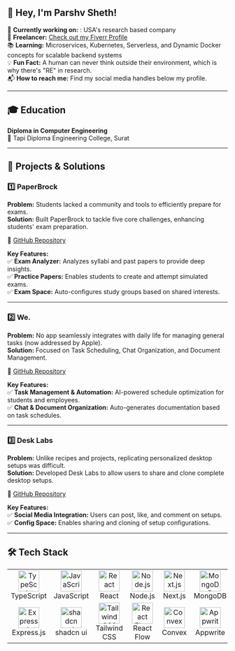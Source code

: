 ## 👋 Hey, I'm Parshv Sheth! 

🚀 **Currently working on:** : USA's research based company </br>
💼 **Freelancer:** [Check out my Fiverr Profile](https://www.fiverr.com/parshvsheth337?public_mode=true)  
📚 **Learning:** Microservices, Kubernetes, Serverless, and Dynamic Docker concepts for scalable backend systems  
💡 **Fun Fact:** A human can never think outside their environment, which is why there's "RE" in research.  
📬 **How to reach me:** Find my social media handles below my profile.  

---

## 🎓 Education  

**Diploma in Computer Engineering**  
📍 Tapi Diploma Engineering College, Surat  

---

## 🔧 Projects & Solutions  

### 1️⃣ PaperBrock  
**Problem:** Students lacked a community and tools to efficiently prepare for exams.  
**Solution:** Built PaperBrock to tackle five core challenges, enhancing students' exam preparation.  

🔗 [GitHub Repository](https://github.com/parshvJS/paperbrock)  

**Key Features:**  
✅ **Exam Analyzer:** Analyzes syllabi and past papers to provide deep insights.  
✅ **Practice Papers:** Enables students to create and attempt simulated exams.  
✅ **Exam Space:** Auto-configures study groups based on shared interests.  

---

### 2️⃣ We.  
**Problem:** No app seamlessly integrates with daily life for managing general tasks (now addressed by Apple).  
**Solution:** Focused on Task Scheduling, Chat Organization, and Document Management.  

🔗 [GitHub Repository](https://github.com/parshvJS/we.)  

**Key Features:**  
✅ **Task Management & Automation:** AI-powered schedule optimization for students and employees.  
✅ **Chat & Document Organization:** Auto-generates documentation based on task schedules.  

---

### 3️⃣ Desk Labs  
**Problem:** Unlike recipes and projects, replicating personalized desktop setups was difficult.  
**Solution:** Developed Desk Labs to allow users to share and clone complete desktop setups.  

🔗 [GitHub Repository](https://github.com/parshvJS/Desk-Labs)  

**Key Features:**  
✅ **Social Media Integration:** Users can post, like, and comment on setups.  
✅ **Config Space:** Enables sharing and cloning of setup configurations.  

---

## 🛠 Tech Stack  

<table>
  <tr>
    <td align="center" width="96">
      <img src="https://cdn.jsdelivr.net/gh/devicons/devicon/icons/typescript/typescript-original.svg" width="48" height="48" alt="TypeScript" />
      <br>TypeScript
    </td>
    <td align="center" width="96">
      <img src="https://cdn.jsdelivr.net/gh/devicons/devicon/icons/javascript/javascript-original.svg" width="48" height="48" alt="JavaScript" />
      <br>JavaScript
    </td>
    <td align="center" width="96">
      <img src="https://cdn.jsdelivr.net/gh/devicons/devicon/icons/react/react-original.svg" width="48" height="48" alt="React" />
      <br>React
    </td>
    <td align="center" width="96">
      <img src="https://cdn.jsdelivr.net/gh/devicons/devicon/icons/nodejs/nodejs-original.svg" width="48" height="48" alt="Node.js" />
      <br>Node.js
    </td>
    <td align="center" width="96">
      <img src="https://cdn.jsdelivr.net/gh/devicons/devicon/icons/nextjs/nextjs-original.svg" width="48" height="48" alt="Next.js" />
      <br>Next.js
    </td>
    <td align="center" width="96">
      <img src="https://cdn.jsdelivr.net/gh/devicons/devicon/icons/mongodb/mongodb-original.svg" width="48" height="48" alt="MongoDB" />
      <br>MongoDB
    </td>
    <td align="center" width="96">
      <img src="https://cdn.jsdelivr.net/gh/devicons/devicon/icons/mysql/mysql-original.svg" width="48" height="48" alt="MySQL" />
      <br>MySQL
    </td>
  </tr>
  <tr>
    <td align="center" width="96">
      <img src="https://cdn.jsdelivr.net/gh/devicons/devicon/icons/express/express-original.svg" width="48" height="48" alt="Express.js" />
      <br>Express.js
    </td>
    <td align="center" width="96">
      <img src="https://th.bing.com/th/id/OIP.beVjRiHFNXgyqzqo1Ra27wAAAA?rs=1&pid=ImgDetMain" width="48" height="48" alt="shadcn ui" />
      <br>shadcn ui
    </td>
    <td align="center" width="96">
      <img src="https://upload.wikimedia.org/wikipedia/commons/thumb/d/d5/Tailwind_CSS_Logo.svg/768px-Tailwind_CSS_Logo.svg.png?20230715030042" width="48" height="48" alt="Tailwind CSS" />
      <br>Tailwind CSS
    </td>
    <td align="center" width="96">
      <img src="https://worksolutions.ru/uploads/99999999999999999_1_2a116db3f4.png" width="48" height="48" alt="React Flow" />
      <br>React Flow
    </td>
    <td align="center" width="96">
      <img src="https://upload.wikimedia.org/wikipedia/commons/thumb/2/23/Convex_Computer_logo.svg/1200px-Convex_Computer_logo.svg.png?20220109061558" width="48" height="48" alt="Convex" />
      <br>Convex
    </td>
    <td align="center" width="96">
      <img src="https://appwrite.io/assets/logotype/black.svg" width="48" height="48" alt="Appwrite" />
      <br>Appwrite
    </td>
    <td align="center" width="96">
      <img src="https://upload.wikimedia.org/wikipedia/commons/thumb/9/93/Amazon_Web_Services_Logo.svg/768px-Amazon_Web_Services_Logo.svg.png?20170912170050" width="48" height="48" alt="AWS" />
      <br>AWS Basics
    </td>
  </tr>
</table>
